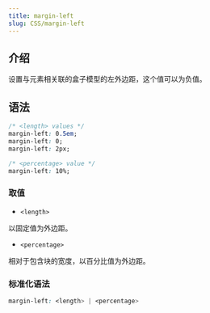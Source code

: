 ```yaml
---
title: margin-left
slug: CSS/margin-left
---
```


## 介绍

设置与元素相关联的盒子模型的左外边距，这个值可以为负值。

## 语法

```css
/* <length> values */
margin-left: 0.5em;
margin-left: 0;
margin-left: 2px;

/* <percentage> value */
margin-left: 10%;
```

### 取值

-   `<length>`

以固定值为外边距。

-   `<percentage>`

相对于包含块的宽度，以百分比值为外边距。

### 标准化语法

```css
margin-left: <length> | <percentage>
```
